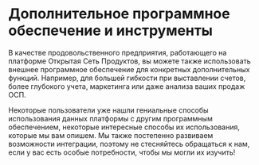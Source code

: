 # Дополнительное программное обеспечение и инструменты

В качестве продовольственного предприятия, работающего на платформе Открытая Сеть Продуктов, вы можете также использовать внешнее программное обеспечение для конкретных дополнительных функций. Например, для большей гибкости при выставлении счетов, более глубокого учета, маркетинга или даже анализа ваших продаж ОСП.

Некоторые пользователи уже нашли гениальные способы использования данных платформы с другим программным обеспечением, некоторые интересные способы их использования, которые мы вам опишем. Мы также постепенно развиваем возможности интеграции, поэтому не стесняйтесь обращаться к нам, если у вас есть особые потребности, чтобы мы могли их изучить!

